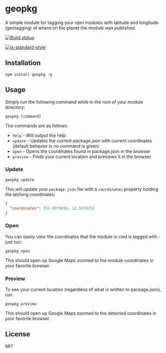 # geopkg

A simple module for tagging your npm modules with latitude and longitude
(geotagging) of where on the planet the module was published.

[![Build status](https://travis-ci.org/watson/geopkg.svg?branch=master)](https://travis-ci.org/watson/geopkg)

[![js-standard-style](https://raw.githubusercontent.com/feross/standard/master/badge.png)](https://github.com/feross/standard)

## Installation

```
npm install geopkg -g
```

## Usage

Simply run the following command while in the root of your module
directory:

```
geopkg [command]
```

The commands are as follows:

- `help` - Will output the help
- `update` - Updates the current package.json with current coordinates
  (default behavior is no command is given)
- `open` - Opens the coordinates found in package.json in the browser
- `preview` - Finds your current location and previews it in the browser

### Update

```
geopkg update
```

This will update your `package.json` file with a `coordinates` property
holding the lat/long coordinates:

```json
{
  "coordinates": [55.8079696, 12.502925]
}
```

### Open

You can easily view the coordinates that the module in cwd is tagged
with - just run:

```
geopkg open
```

This should open up Google Maps zoomed to the module coordinates in your
favorite browser.

### Preview

To see your current location (regardless of what is written to
package.json), run:

```
geopkg preview
```

This should open up Google Maps zoomed to the detected coordinates in
your favorite browser.

## License

MIT
